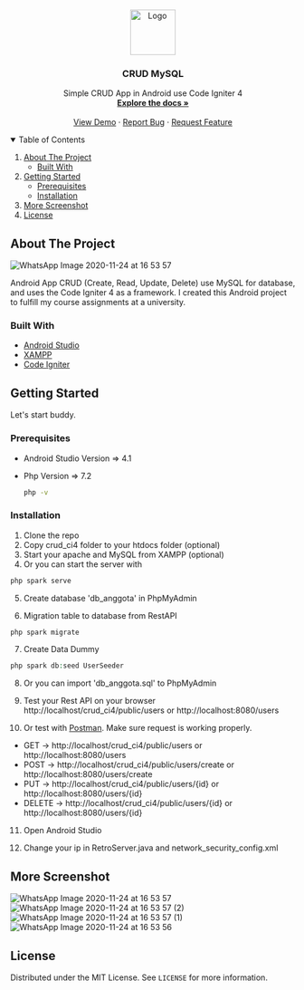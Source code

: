 <!-- PROJECT LOGO -->

<br />
<p align="center">
  <a href="https://github.com/abdullah1006/CRUD_MySQL">
    <img src="https://user-images.githubusercontent.com/65402864/100080500-7e02d480-2e78-11eb-9997-d774cec7854a.png" alt="Logo" width="80" height="80">
  </a>

<h3 align="center">CRUD MySQL</h3>

<p align="center">
    Simple CRUD App in Android use Code Igniter 4
    <br />
    <a href="https://github.com/abdullah1006/CRUD_MySQL"><strong>Explore the docs »</strong></a>
    <br />
    <br />
    <a href="https://github.com/abdullah1006/CRUD_MySQL">View Demo</a>
    ·
    <a href="https://github.com/abdullah1006/CRUD_MySQL/issues">Report Bug</a>
    ·
    <a href="https://github.com/abdullah1006/CRUD_MySQL/issues">Request Feature</a>
  </p>
</p>

<!-- TABLE OF CONTENTS -->

<details open="open">
  <summary>Table of Contents</summary>
  <ol>
    <li>
      <a href="#about-the-project">About The Project</a>
      <ul>
        <li><a href="#built-with">Built With</a></li>
      </ul>
    </li>
    <li>
      <a href="#getting-started">Getting Started</a>
      <ul>
        <li><a href="#prerequisites">Prerequisites</a></li>
        <li><a href="#installation">Installation</a></li>
      </ul>
    </li>
    <li><a href="#more-screenshot">More Screenshot</a></li>
    <li><a href="#license">License</a></li>
  </ol>
</details>

<!-- ABOUT THE PROJECT -->

## About The Project

![WhatsApp Image 2020-11-24 at 16 53 57](https://user-images.githubusercontent.com/65402864/100079084-d638d700-2e76-11eb-95fb-3dc83b730be3.jpeg)

Android App CRUD (Create, Read, Update, Delete) use MySQL for database, and uses the Code Igniter 4 as a framework. I created this Android project to fulfill my course assignments at a university.


### Built With

- [Android Studio](https://developer.android.com/studio?hl=zh-cn)
- [XAMPP](https://www.apachefriends.org/download.html)
- [Code Igniter](https://codeigniter.com/download)

<!-- GETTING STARTED -->

## Getting Started

Let's start buddy.

### Prerequisites


- Android Studio Version => 4.1
- Php Version => 7.2
  
  ```sh
  php -v
  ```
  

### Installation

1. Clone the repo
2. Copy crud_ci4 folder to your htdocs folder (optional)
3. Start your apache and MySQL from XAMPP (optional)
4. Or you can start the server with

```php
php spark serve
```

5. Create database 'db_anggota' in PhpMyAdmin

6. Migration table to database from RestAPI
 
```php
php spark migrate
```

7. Create Data Dummy

```php
php spark db:seed UserSeeder
```

8. Or you can import 'db_anggota.sql' to PhpMyAdmin

9. Test your Rest API on your browser
http://localhost/crud_ci4/public/users or http://localhost:8080/users

10. Or test with [Postman](https://www.postman.com/downloads/). Make sure request is working properly.
- GET     -> http://localhost/crud_ci4/public/users or http://localhost:8080/users
- POST    -> http://localhost/crud_ci4/public/users/create or http://localhost:8080/users/create
- PUT     -> http://localhost/crud_ci4/public/users/{id} or http://localhost:8080/users/{id}
- DELETE  -> http://localhost/crud_ci4/public/users/{id} or http://localhost:8080/users/{id}

11. Open Android Studio

12. Change your ip in RetroServer.java and network_security_config.xml

## More Screenshot

![WhatsApp Image 2020-11-24 at 16 53 57](https://user-images.githubusercontent.com/65402864/100079084-d638d700-2e76-11eb-95fb-3dc83b730be3.jpeg)
![WhatsApp Image 2020-11-24 at 16 53 57 (2)](https://user-images.githubusercontent.com/65402864/100079095-d89b3100-2e76-11eb-9e11-afae5df8c33b.jpeg)
![WhatsApp Image 2020-11-24 at 16 53 57 (1)](https://user-images.githubusercontent.com/65402864/100079104-db962180-2e76-11eb-97d5-a37eb2077cfd.jpeg)
![WhatsApp Image 2020-11-24 at 16 53 56](https://user-images.githubusercontent.com/65402864/100079108-dcc74e80-2e76-11eb-9b4a-d45dcda1ef55.jpeg)

<!-- LICENSE -->

## License

Distributed under the MIT License. See `LICENSE` for more information.

